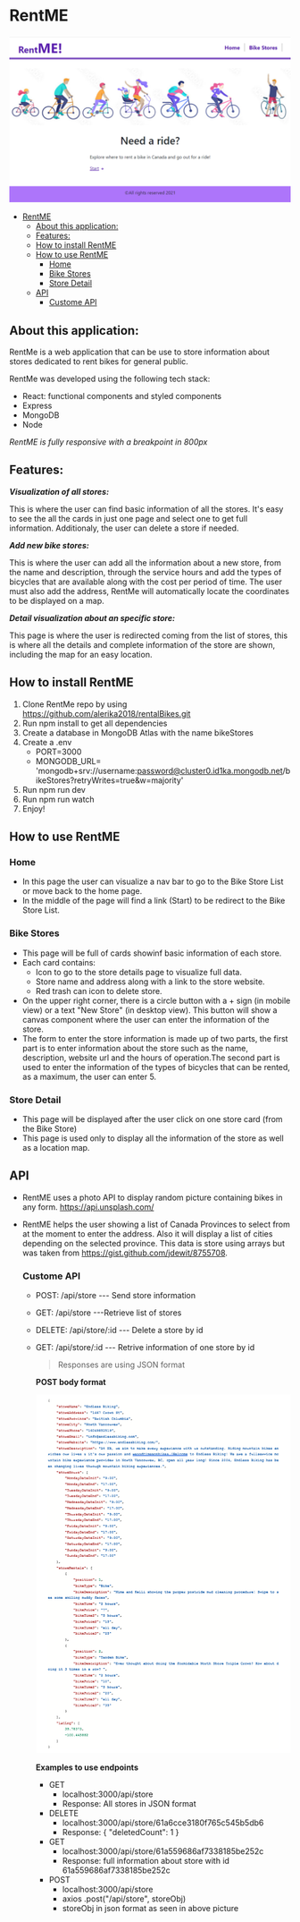 # RentME

![This is RentME!](src/assets/readme.png)

- [RentME](#rentme)
  - [About this application:](#about-this-application)
  - [Features:](#features)
  - [How to install RentME](#how-to-install-rentme)
  - [How to use RentME](#how-to-use-rentme)
    - [Home](#home)
    - [Bike Stores](#bike-stores)
    - [Store Detail](#store-detail)
  - [API](#api)
    - [Custome API](#custome-api)

## About this application:

RentMe is a web application that can be use to store information about stores dedicated to rent bikes for general public.

RentMe was developed using the following tech stack:

- React: functional components and styled components
- Express
- MongoDB
- Node

_RentME is fully responsive with a breakpoint in 800px_

## Features:

**_Visualization of all stores:_**

This is where the user can find basic information of all the stores. It's easy to see the all the cards in just one page and select one to get full information. Additionaly, the user can delete a store if needed.

**_Add new bike stores:_**

This is where the user can add all the information about a new store, from the name and description, through the service hours and add the types of bicycles that are available along with the cost per period of time. The user must also add the address, RentMe will automatically locate the coordinates to be displayed on a map.

**_Detail visualization about an specific store:_**

This page is where the user is redirected coming from the list of stores, this is where all the details and complete information of the store are shown, including the map for an easy location.

## How to install RentME

1. Clone RentMe repo by using https://github.com/alerika2018/rentalBikes.git
2. Run npm install to get all dependencies
3. Create a database in MongoDB Atlas with the name bikeStores
4. Create a .env
   - PORT=3000
   - MONGODB_URL= 'mongodb+srv://username:password@cluster0.id1ka.mongodb.net/bikeStores?retryWrites=true&w=majority'
5. Run npm run dev
6. Run npm run watch
7. Enjoy!

## How to use RentME

### Home

- In this page the user can visualize a nav bar to go to the Bike Store List or move back to the home page.
- In the middle of the page will find a link (Start) to be redirect to the Bike Store List.

### Bike Stores

- This page will be full of cards showinf basic information of each store.
- Each card contains:
  - Icon to go to the store details page to visualize full data.
  - Store name and address along with a link to the store website.
  - Red trash can icon to delete store.
- On the upper right corner, there is a circle button with a + sign (in mobile view) or a text "New Store" (in desktop view). This button will show a canvas component where the user can enter the information of the store.
- The form to enter the store information is made up of two parts, the first part is to enter information about the store such as the name, description, website url and the hours of operation.The second part is used to enter the information of the types of bicycles that can be rented, as a maximum, the user can enter 5.

### Store Detail

- This page will be displayed after the user click on one store card (from the Bike Store)
- This page is used only to display all the information of the store as well as a location map.

## API

- RentME uses a photo API to display random picture containing bikes in any form. https://api.unsplash.com/
- RentME helps the user showing a list of Canada Provinces to select from at the moment to enter the address. Also it will display a list of cities depending on the selected province. This data is store using arrays but was taken from https://gist.github.com/jdewit/8755708.

  ### Custome API

  - POST: /api/store --- Send store information
  - GET: /api/store ---Retrieve list of stores
  - DELETE: /api/store/:id --- Delete a store by id
  - GET: /api/store/:id --- Retrive information of one store by id

    > Responses are using JSON format

    **POST body format**

    ![store POST](src/assets/post.png)

    **Examples to use endpoints**

    - GET
      - localhost:3000/api/store
      - Response: All stores in JSON format
    - DELETE
      - localhost:3000/api/store/61a6cce3180f765c545b5db6
      - Response: { "deletedCount": 1 }
    - GET
      - localhost:3000/api/store/61a559686af7338185be252c
      - Response: full information about store with id 61a559686af7338185be252c
    - POST
      - localhost:3000/api/store
      - axios
        .post("/api/store", storeObj)
      - storeObj in json format as seen in above picture
